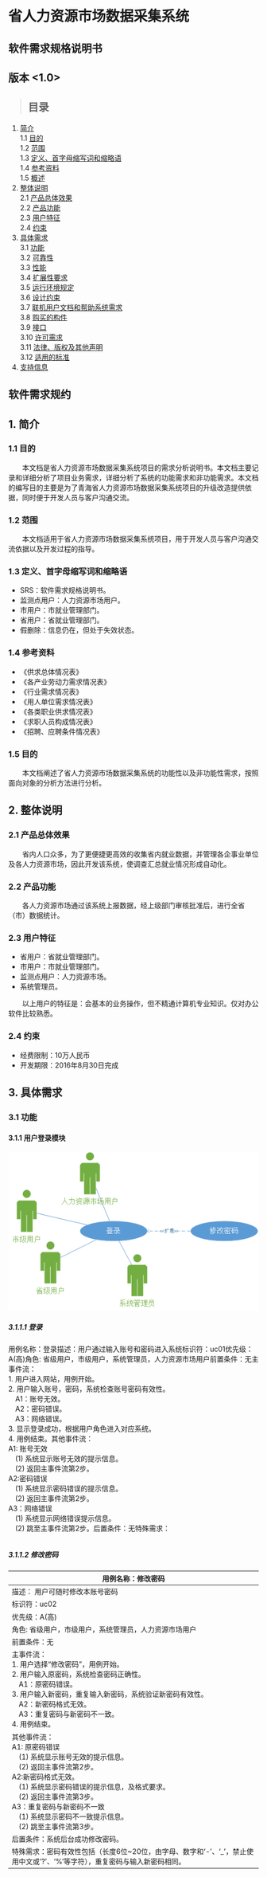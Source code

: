 # 省人力资源市场数据采集系统
## 软件需求规格说明书
## 版本 <1.0>

> ## 目录
1. [简介](#1)  
1.1 [目的](#1.1)  
1.2 [范围](#1.2)  
1.3 [定义、首字母缩写词和缩略语](#1.3)  
1.4 [参考资料](#1.4)  
1.5 [概述](#1.5)  
2. [整体说明](#2)  
2.1 [产品总体效果](#2.1)  
2.2 [产品功能](#2.2)  
2.3 [用户特征](#2.3)  
2.4 [约束](#2.4)  
3. [具体需求](#3)  
3.1 [功能](#3.1)  
3.2 [可靠性](#3.2)  
3.3 [性能](#3.3)  
3.4 [扩展性要求](#3.4)  
3.5 [运行环境规定](#3.5)  
3.6 [设计约束](#3.6)  
3.7 [联机用户文档和帮助系统需求](#3.7)  
3.8 [购买的构件](#3.8)  
3.9 [接口](#3.9)  
3.10 [许可需求](#3.10)  
3.11 [法律、版权及其他声明](#3.11)  
3.12 [适用的标准](#3.12)  
4. [支持信息](#4)

## 软件需求规约


<h2 id="1">1. 简介</h2>

<h3 id="1.1">1.1 目的</h3>

&emsp;&emsp;本文档是省人力资源市场数据采集系统项目的需求分析说明书。本文档主要记录和详细分析了项目业务需求，详细分析了系统的功能需求和非功能需求。本文档的编写目的主要是为了青海省人力资源市场数据采集系统项目的升级改造提供依据，同时便于开发人员与客户沟通交流。

<h3 id="1.2">1.2 范围</h3>

&emsp;&emsp;本文档适用于省人力资源市场数据采集系统项目，用于开发人员与客户沟通交流依据以及开发过程的指导。

<h3 id="1.3">1.3 定义、首字母缩写词和缩略语</h3>

* SRS：软件需求规格说明书。
* 监测点用户：人力资源市场用户。
* 市用户：市就业管理部门。
* 省用户：省就业管理部门。
* 假删除：信息仍在，但处于失效状态。

<h3 id="1.4">1.4 参考资料</h3>

* 《供求总体情况表》
* 《各产业劳动力需求情况表》
* 《行业需求情况表》
* 《用人单位需求情况表》
* 《各类职业供求情况表》
* 《求职人员构成情况表》
* 《招聘、应聘条件情况表》

<h3 id="1.5">1.5 目的</h3>

&emsp;&emsp;本文档阐述了省人力资源市场数据采集系统的功能性以及非功能性需求，按照面向对象的分析方法进行分析。


<h2 id="2">2. 整体说明</h2>

<h3 id="2.1">2.1 产品总体效果</h3>

&emsp;&emsp;省内人口众多，为了更便捷更高效的收集省内就业数据，并管理各企事业单位及各人力资源市场，因此开发该系统，使调查汇总就业情况形成自动化。

<h3 id="2.2">2.2 产品功能</h3>

&emsp;&emsp;各人力资源市场通过该系统上报数据，经上级部门审核批准后，进行全省（市）数据统计。

<h3 id="2.3">2.3 用户特征</h3>

* 省用户：省就业管理部门。
* 市用户：市就业管理部门。
* 监测点用户：人力资源市场。
* 系统管理员。

&emsp;&emsp;以上用户的特征是：会基本的业务操作，但不精通计算机专业知识。仅对办公软件比较熟悉。

<h3 id="2.4">2.4 约束</h3>

* 经费限制：10万人民币
* 开发期限：2016年8月30日完成


<h2 id="3">3. 具体需求</h2>

<h3 id="3.1">3.1 功能</h3>

#### 3.1.1 用户登录模块

![001.png](001.png)

##### 3.1.1.1 登录

<table>
<tbody>
<tr>用例名称：登录</tr>
<tr>描述：用户通过输入账号和密码进入系统</tr>
<tr>标识符：uc01</tr>
<tr>优先级：A(高)</tr>
<tr>角色: 省级用户，市级用户，系统管理员，人力资源市场用户</tr>
<tr>前置条件：无</tr>
<tr>主事件流：<br/>1. 用户进入网站，用例开始。<br/>2. 用户输入账号，密码，系统检查账号密码有效性。<br/>&emsp;A1：账号无效。<br/>&emsp;A2：密码错误。<br/>&emsp;A3：网络错误。<br/>3. 显示登录成功，根据用户角色进入对应系统。<br/>4. 用例结束。</tr>
<tr>其他事件流：<br/>A1: 账号无效<br/>&emsp;(1) 系统显示账号无效的提示信息。<br/>&emsp;(2) 返回主事件流第2步。<br/>A2:密码错误<br/>&emsp;(1) 系统显示密码错误的提示信息。<br/>&emsp;(2) 返回主事件流第2步。<br/>A3：网络错误<br/>&emsp;(1) 系统显示网络错误提示信息。<br/>&emsp;(2) 跳至主事件流第2步。</tr>
<tr>后置条件：无</tr>
<tr>特殊需求：</tr>
<tbody>
</table>

##### 3.1.1.2 修改密码

| 用例名称：修改密码 |
| - |
| 描述： 用户可随时修改本账号密码 |
| 标识符：uc02 |
| 优先级：A(高) |
| 角色: 省级用户，市级用户，系统管理员，人力资源市场用户 |
| 前置条件：无 |
| 主事件流：<br/>1. 用户选择“修改密码”，用例开始。<br/>2. 用户输入原密码，系统检查密码正确性。<br/>&emsp;A1：原密码错误。<br/>3. 用户输入新密码，重复输入新密码，系统验证新密码有效性。<br/>&emsp;A2：新密码格式无效。<br/>&emsp;A3：重复密码与新密码不一致。<br/>4. 用例结束。 |
| 其他事件流：<br/>A1: 原密码错误<br/>&emsp;(1) 系统显示账号无效的提示信息。<br/>&emsp;(2) 返回主事件流第2步。<br/>A2:新密码格式无效。<br/>&emsp;(1) 系统显示密码错误的提示信息，及格式要求。<br/>&emsp;(2) 返回主事件流第3步。<br/>A3：重复密码与新密码不一致<br/>&emsp;(1) 系统显示密码不一致提示信息。<br/>&emsp;(2) 跳至主事件流第3步。 |
| 后置条件：系统后台成功修改密码。 |
| 特殊需求：密码有效性包括（长度6位~20位，由字母、数字和‘-’、‘_’，禁止使用中文或‘?’、‘%’等字符），重复密码与输入新密码相同。 |



